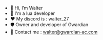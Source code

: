 - 👋 Hi, I’m Walter
- 👀 I'm a lua developer
- ❤️ My discord is : walter_27
- 🛡️ Owner and developer of Gwardian
- 📧 Contact me : walter@gwardian-ac.com

